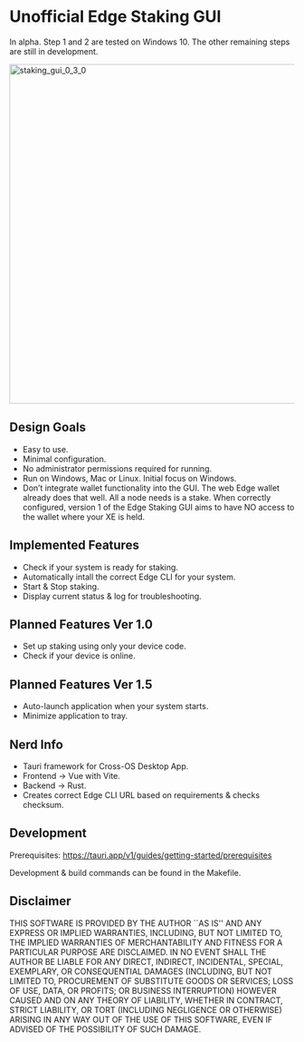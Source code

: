 # Unofficial Edge Staking GUI

In alpha. Step 1 and 2 are tested on Windows 10. The other remaining steps are still in development.

<img width="599" alt="staking_gui_0_3_0" src="https://user-images.githubusercontent.com/113918164/233075945-ed3ed2dc-4069-495c-b29d-c95625e125d3.PNG">

## Design Goals
- Easy to use.
- Minimal configuration.
- No administrator permissions required for running.
- Run on Windows, Mac or Linux. Initial focus on Windows.
- Don’t integrate wallet functionality into the GUI. The web Edge wallet already does that well. All a node needs is a stake. When correctly configured, version 1 of the Edge Staking GUI aims to have NO access to the wallet where your XE is held.

## Implemented Features
- Check if your system is ready for staking.
- Automatically intall the correct Edge CLI for your system.
- Start & Stop staking.
- Display current status & log for troubleshooting.

## Planned Features Ver 1.0
- Set up staking using only your device code.
- Check if your device is online.

## Planned Features Ver 1.5
- Auto-launch application when your system starts.
- Minimize application to tray.

## Nerd Info
- Tauri framework for Cross-OS Desktop App.
- Frontend -> Vue with Vite.
- Backend -> Rust.
- Creates correct Edge CLI URL based on requirements & checks checksum.

## Development

Prerequisites: https://tauri.app/v1/guides/getting-started/prerequisites

Development & build commands can be found in the Makefile.

## Disclaimer
THIS SOFTWARE IS PROVIDED BY THE AUTHOR ``AS IS'' AND ANY EXPRESS OR IMPLIED WARRANTIES, INCLUDING, BUT NOT LIMITED TO, THE IMPLIED WARRANTIES OF MERCHANTABILITY AND FITNESS FOR A PARTICULAR PURPOSE ARE DISCLAIMED. IN NO EVENT SHALL THE AUTHOR BE LIABLE FOR ANY DIRECT, INDIRECT, INCIDENTAL, SPECIAL, EXEMPLARY, OR CONSEQUENTIAL DAMAGES (INCLUDING, BUT NOT LIMITED TO, PROCUREMENT OF SUBSTITUTE GOODS OR SERVICES; LOSS OF USE, DATA, OR PROFITS; OR BUSINESS INTERRUPTION) HOWEVER CAUSED AND ON ANY THEORY OF LIABILITY, WHETHER IN CONTRACT, STRICT LIABILITY, OR TORT (INCLUDING NEGLIGENCE OR OTHERWISE) ARISING IN ANY WAY OUT OF THE USE OF THIS SOFTWARE, EVEN IF ADVISED OF THE POSSIBILITY OF SUCH DAMAGE.
